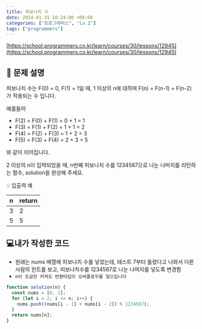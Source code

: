 ```yaml
---
title: 피보나치 수
date: 2024-01-31 10:24:00 +09:00
categories: ["프로그래머스", "Lv.2"]
tags: ["programmers"]
---
```


[https://school.programmers.co.kr/learn/courses/30/lessons/12945](https://school.programmers.co.kr/learn/courses/30/lessons/12945)

## 📔 문제 설명

피보나치 수는 F(0) = 0, F(1) = 1일 때, 1 이상의 n에 대하여 F(n) = F(n-1) + F(n-2) 가 적용되는 수 입니다.

예를들어

- F(2) = F(0) + F(1) = 0 + 1 = 1
- F(3) = F(1) + F(2) = 1 + 1 = 2
- F(4) = F(2) + F(3) = 1 + 2 = 3
- F(5) = F(3) + F(4) = 2 + 3 = 5

와 같이 이어집니다.

2 이상의 n이 입력되었을 때, n번째 피보나치 수를 1234567으로 나눈 나머지를 리턴하는 함수, solution을 완성해 주세요.

💡 입출력 예

| n   | return |
| --- | ------ |
| 3   | 2      |
| 5   | 5      |

## 💻내가 작성한 코드

- 원래는 nums 배열에 피보나치 수를 넣었는데, 테스트 7부터 틀렸다고 나와서 다른 사람의 힌트를 보고, 피보나치수를 1234567로 나눈 나머지를 넣도록 변경함
- `n이 조금만 커져도 반환타입이 오버플로우를 일으킵니다`

```js
function solution(n) {
  const nums = [0, 1];
  for (let i = 2; i <= n; i++) {
    nums.push((nums[i - 1] + nums[i - 2]) % 1234567);
  }
  return nums[n];
}
```

